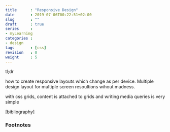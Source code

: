 ```yaml
---
title      : "Responsive Design"
date       : 2019-07-06T00:22:51+02:00
slug       : ""
draft      : true
series     :
- myLearning
categories : 
- design
tags       : [css]
revision   : 0
weight     : 5
---
```


tl;dr
<!-- more -->

how to create responsive layouts which change as per device. Multiple design layout for multiple
screen resoultions wihout madness.

with css grids, content is attached to grids and writing media queries is very simple





[bibliography]
### Footnotes

[^1]: [CSS Grids](https://youtu.be/7kVeCqQCxlk)
[^2]: [Rachel Andrew- css grids doctrine](https://gridbyexample.com/)
